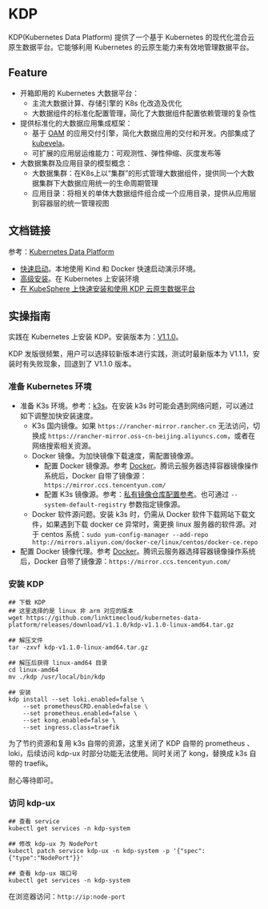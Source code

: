 # KDP

KDP(Kubernetes Data Platform) 提供了一个基于 Kubernetes 的现代化混合云原生数据平台。它能够利用 Kubernetes 的云原生能力来有效地管理数据平台。

## Feature

- 开箱即用的 Kubernetes 大数据平台：
  - 主流大数据计算、存储引擎的 K8s 化改造及优化
  - 大数据组件的标准化配置管理，简化了大数据组件配置依赖管理的复杂性
- 提供标准化的大数据应用集成框架：
  - 基于 [OAM](https://oam.dev/) 的应用交付引擎，简化大数据应用的交付和开发。内部集成了 [kubevela](https://kubevela.net/zh/)。
  - 可扩展的应用层运维能力：可观测性、弹性伸缩、灰度发布等
- 大数据集群及应用目录的模型概念：
  - 大数据集群：在K8s上以“集群”的形式管理大数据组件，提供同一个大数据集群下大数据应用统一的生命周期管理
  - 应用目录：将相关的单体大数据组件组合成一个应用目录，提供从应用层到容器层的统一管理视图

## 文档链接

参考：[Kubernetes Data Platform](https://linktimecloud.github.io/kubernetes-data-platform/)

* [快速启动](https://linktimecloud.github.io/kubernetes-data-platform/docs/zh/getting-started/quick-start.html)。本地使用 Kind 和 Docker 快速启动演示环境。
* [高级安装](https://linktimecloud.github.io/kubernetes-data-platform/docs/zh/getting-started/advanced-install.html)。在 Kubernetes 上安装环境
* [在 KubeSphere 上快速安装和使用 KDP 云原生数据平台](https://mp.weixin.qq.com/s?__biz=Mzg4NTU0MzEyMg==&mid=2247530970&idx=1&sn=ab1c7d5f5a47f7d490fe7aec8c38ff1e&chksm=cfa56067f8d2e97171ad604ad25f75a1bd1497516aa43ceb68972b437f89c3e96e85cb9848c7&mpshare=1&scene=1&srcid=0618vbu9Po2iuFi8DUcSOErv&sharer_shareinfo=26e9d58150768fcbf95fd521314138ff&sharer_shareinfo_first=91e040ad271d3a02ab67d824448a370d&version=4.1.10.99312&platform=mac&nwr_flag=1#wechat_redirect)

## 实操指南

实践在 Kubernetes 上安装 KDP。安装版本为：[V1.1.0](https://github.com/linktimecloud/kubernetes-data-platform/releases/tag/v1.1.0)。

KDP 发版很频繁，用户可以选择较新版本进行实践，测试时最新版本为 V1.1.1，安装时有失败现象，回退到了 V1.1.0 版本。

### 准备 Kubernetes 环境

* 准备 K3s 环境。参考：[k3s](../env/install/k3s.md)。在安装 k3s 时可能会遇到网络问题，可以通过如下调整加快安装速度。
  * K3s 国内镜像。如果 `https://rancher-mirror.rancher.cn` 无法访问，切换成 `https://rancher-mirror.oss-cn-beijing.aliyuncs.com`，或者在网络搜索相关资源。
  * Docker 镜像。为加快镜像下载速度，需配置镜像源。
    * 配置 Docker 镜像源。参考 [Docker](../../../env/dev/proxy/docker.md)。腾讯云服务器选择容器镜像操作系统后，Docker 自带了镜像源：`https://mirror.ccs.tencentyun.com/`
    * 配置 K3s 镜像源。参考：[私有镜像仓库配置参考](https://docs.rancher.cn/docs/k3s/installation/private-registry/_index/#%E9%87%8D%E5%86%99)。也可通过 `--system-default-registry` 参数指定镜像源。
  * Docker 软件源问题。安装 k3s 时，仍需从 Docker 软件下载网站下载文件，如果遇到下载 docker ce 异常时，需更换 linux 服务器的软件源。对于 centos 系统：`sudo yum-config-manager --add-repo http://mirrors.aliyun.com/docker-ce/linux/centos/docker-ce.repo `
* 配置 Docker 镜像代理。参考 [Docker](../../../env/dev/proxy/docker.md)。腾讯云服务器选择容器镜像操作系统后，Docker 自带了镜像源：`https://mirror.ccs.tencentyun.com/`

### 安装 KDP

```shell
## 下载 KDP
## 这里选择的是 linux 非 arm 对应的版本
wget https://github.com/linktimecloud/kubernetes-data-platform/releases/download/v1.1.0/kdp-v1.1.0-linux-amd64.tar.gz

## 解压文件
tar -zxvf kdp-v1.1.0-linux-amd64.tar.gz

## 解压后获得 linux-amd64 目录
cd linux-amd64
mv ./kdp /usr/local/bin/kdp

## 安装
kdp install --set loki.enabled=false \
	--set prometheusCRD.enabled=false \
	--set prometheus.enabled=false \
	--set kong.enabled=false \
	--set ingress.class=traefik
```

为了节约资源和复用 k3s 自带的资源，这里关闭了 KDP 自带的 prometheus 、loki，后续访问 kdp-ux 时部分功能无法使用。同时关闭了 kong，替换成 k3s 自带的 traefik。

耐心等待即可。

### 访问 kdp-ux

```shell
## 查看 service
kubectl get services -n kdp-system

## 修改 kdp-ux 为 NodePort
kubectl patch service kdp-ux -n kdp-system -p '{"spec":{"type":"NodePort"}}'

## 查看 kdp-ux 端口号
kubectl get services -n kdp-system
```

在浏览器访问：`http://ip:node-port`